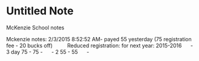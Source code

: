 # Untitled Note

McKenzie School notes

Mckenzie notes:
2/3/2015 8:52:52 AM- payed 55 yesterday (75 registration fee - 20 bucks off)    
     Reduced registration: for next year: 2015-2016
     - 3 day 75 - 75 -
     - 2 55 - 55
     -
